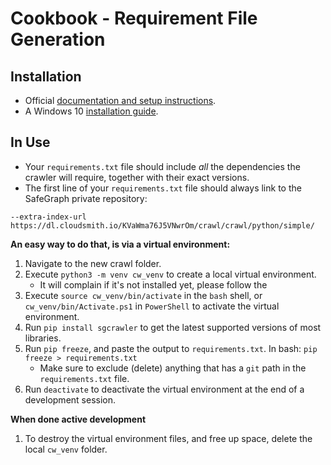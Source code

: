 # Cookbook - Requirement File Generation

## Installation

- Official [documentation and setup instructions](https://docs.python.org/3/library/venv.html).
- A Windows 10 [installation guide](https://www.liquidweb.com/kb/how-to-setup-a-python-virtual-environment-on-windows-10/).

## In Use

- Your `requirements.txt` file should include _all_ the dependencies the crawler will require, together with their exact
  versions.
- The first line of your `requirements.txt` file should always link to the SafeGraph private repository:

```
--extra-index-url https://dl.cloudsmith.io/KVaWma76J5VNwrOm/crawl/crawl/python/simple/
```

**An easy way to do that, is via a virtual environment:**

1. Navigate to the new crawl folder.
1. Execute `python3 -m venv cw_venv` to create a local virtual environment.
   - It will complain if it's not installed yet, please follow the
1. Execute `source cw_venv/bin/activate` in the `bash` shell, or `cw_venv/bin/Activate.ps1` in `PowerShell` to activate the
   virtual environment.
1. Run `pip install sgcrawler` to get the latest supported versions of most libraries.
1. Run `pip freeze`, and paste the output to `requirements.txt`. In bash: `pip freeze > requirements.txt`
   - Make sure to exclude (delete) anything that has a `git` path in the `requirements.txt` file.
1. Run `deactivate` to deactivate the virtual environment at the end of a development session.

**When done active development**

1. To destroy the virtual environment files, and free up space, delete the local `cw_venv` folder.
